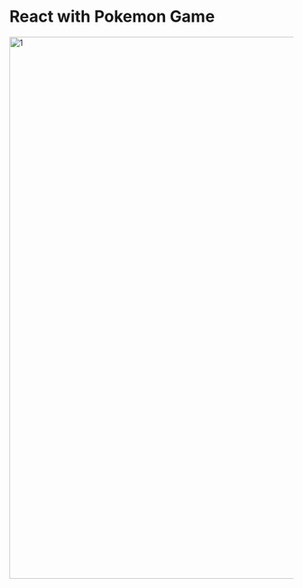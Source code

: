 # React with Pokemon Game


<img width="960" alt="1" src="https://github.com/akkilicbeyza/PokemonGameReact/assets/81364306/fb3f1b14-4ab1-4bdb-9963-58215894bc4a">
